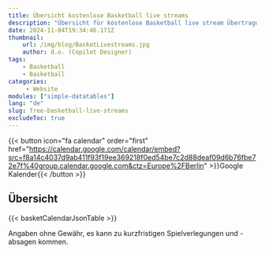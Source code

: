 ```yaml
---
title: Übersicht kostenlose Basketball live streams
description: "Übersicht für kostenlose Basketball live stream Übertragungen von magentasport, sportschau und anderen"
date: 2024-11-04T19:34:46.171Z
thumbnail:
    url: /img/blog/BasketLivestreams.jpg
    author: d.o. (Copilot Designer)
tags:
    - Basketball
    - Basketball
categories:
     - Website
modules: ["simple-datatables"]
lang: "de"
slug: free-basketball-live-streams
excludeToc: true
---
```


{{< button icon="fa calendar" order="first" href="https://calendar.google.com/calendar/embed?src=f8a14c4037d9ab411f93f19ee369218f0ed54be7c2d88deaf09d6b76fbe72e7f%40group.calendar.google.com&ctz=Europe%2FBerlin" >}}Google Kalender{{< /button >}}

## Übersicht

{{< basketCalendarJsonTable  >}}

Angaben ohne Gewähr, es kann zu kurzfristigen Spielverlegungen und -absagen kommen.
